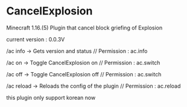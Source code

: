 # CancelExplosion
Minecraft 1.16.(5) Plugin that cancel block griefing of Explosion

current version : 0.0.3V

/ac info -> Gets version and status   // Permission : ac.info

/ac on -> Toggle CancelExplosion on  // Permission : ac.switch

/ac off -> Toggle CancelExplosion off // Permission : ac.switch

/ac reload -> Reloads the config of the plugin // Permission : ac.reload

this plugin only support korean now
